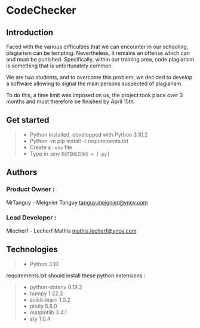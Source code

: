 # CodeChecker

## Introduction

Faced with the various difficulties that we can encounter in our schooling,
plagiarism can be tempting. Nevertheless, it remains an offense which can and must be
punished. Specifically, within our training area, code plagiarism is
something that is unfortunately common.

We are two students,  and to overcome this problem,
we decided to develop a software allowing to signal
the main persons suspected of plagiarism.

To do this, a time limit was imposed on us, the project took place over 3 months and must therefore be finished by April 15th.

## Get started

> - Python installed, developped with Python 3.10.2
> - Python -m pip install -r requirements.txt
> - Create a ``.env`` file
> - Type in .env ``EXTENSIONS = [.py]``

## Authors 

### Product Owner : 
MrTanguy - Meignier Tanguy
tanguy.meignier@ynov.com

### Lead Developer : 
Mlecherf - Lecherf Mathis 
mathis.lecherf@ynov.com

## Technologies 

> - Python 3.10

requirements.txt should install these python extensions : 
> - python-dotenv 0.19.2 
> - numpy 1.22.2 
> - scikit-learn 1.0.2 
> - plotly 5.6.0 
> - matplotlib 3.4.1 
> - sty 1.0.4 

